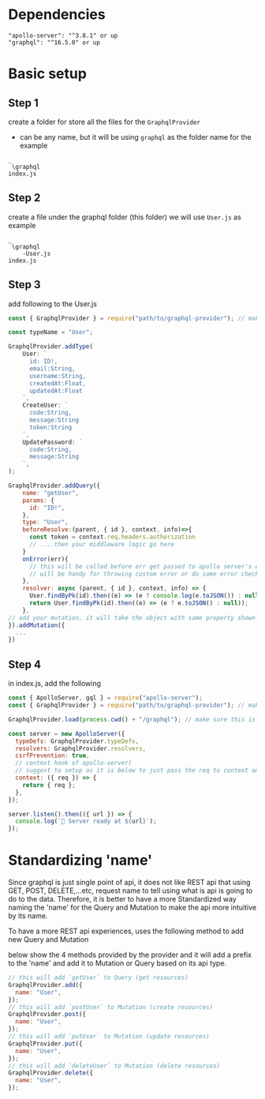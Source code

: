 # Dependencies

    "apollo-server": "^3.8.1" or up
    "graphql": "^16.5.0" or up

# Basic setup

## Step 1

create a folder for store all the files for the `GraphqlProvider`

- can be any name, but it will be using `graphql` as the folder name for the example

```
_
 \graphql
index.js
```

## Step 2

create a file under the graphql folder (this folder)
we will use `User.js` as example

```
_
 \graphql
    -User.js
index.js
```

## Step 3

add following to the User.js

```js
const { GraphqlProvider } = require("path/to/graphql-provider"); // make sure this is where the lib exist

const typeName = "User";

GraphqlProvider.addType(
    User: `
      id: ID!,
      email:String,
      username:String,
      createdAt:Float,
      updatedAt:Float
    `,
    CreateUser: `
      code:String,
      message:String
      token:String
    `,
    UpdatePassword: `
      code:String,
      message:String
    `,
);

GraphqlProvider.addQuery({
    name: "getUser",
    params: {
      id: "ID!",
    },
    type: "User",
    beforeResolve:(parent, { id }, context, info)=>{
      const token = context.req.headers.authorization
      // ....then your middleware logic go here
    }
    onError(err){
      // this will be called before err get passed to apollo server's error handler
      // will be handy for throwing custom error or do some error checking
    },
    resolver: async (parent, { id }, context, info) => {
      User.findByPk(id).then((e) => (e ? console.log(e.toJSON()) : null));
      return User.findByPk(id).then((e) => (e ? e.toJSON() : null));
    },
// add your mutation, it will take the object with same property shown above
}).addMutation({
  ...
})

```

## Step 4

in index.js, add the following

```js
const { ApolloServer, gql } = require("apollo-server");
const { GraphqlProvider } = require("path/to/graphql-provider"); // make sure this is where the lib exist

GraphqlProvider.load(process.cwd() + "/graphql"); // make sure this is where all the grapql files exist

const server = new ApolloServer({
  typeDefs: GraphqlProvider.typeDefs,
  resolvers: GraphqlProvider.resolvers,
  csrfPrevention: true,
  // context hook of apollo-server(
  // suggest to setup as it is below to just pass the req to context and then use beforeResolve() hook as middleware for each resolver)
  context: ({ req }) => {
    return { req };
  },
});

server.listen().then(({ url }) => {
  console.log(`🚀 Server ready at ${url}`);
});
```

# Standardizing 'name'

Since graphql is just single point of api, it does not like REST api that using GET, POST, DELETE,...etc, request name to tell using what is api is going to do to the data. Therefore, it is better to have a more Standardized way naming the 'name' for the Query and Mutation to make the api more intuitive by its name.

To have a more REST api experiences, uses the following method to add new Query and Mutation

below show the 4 methods provided by the provider and it will add a prefix to the 'name' and add it to Mutation or Query based on its api type.

```js
// this will add `getUser` to Query (get resources)
GraphqlProvider.add({
  name: "User",
});
// this will add `postUser` to Mutation (create resources)
GraphqlProvider.post({
  name: "User",
});
// this will add `putUser` to Mutation (update resources)
GraphqlProvider.put({
  name: "User",
});
// this will add `deleteUser` to Mutation (delete resources)
GraphqlProvider.delete({
  name: "User",
});
```

